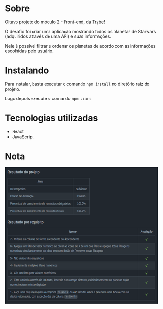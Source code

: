 <h1>Sobre</h1>
<p>Oitavo projeto do módulo 2 - Front-end, da <a href="https://betrybe.com" target="_blank">Trybe!</a></p>
<p>O desafio foi criar uma aplicação mostrando todos os planetas de Starwars (adquiridos através de uma API) e suas informações.</p>
<p>Nele é possível filtrar e ordenar os planetas de acordo com as informações escolhidas pelo usuário. </p>

<h1>Instalando</h1>

<p>Para instalar, basta executar o comando <code>npm install</code> no diretório raiz do projeto.</p>
<p>Logo depois execute o comando <code>npm start</code></p>

<h1>Tecnologias utilizadas</h1>

<ul>
  <li>React</li>
  <li>JavaScript</li>
</ul>

<h1>Nota</h1>
<img src="./Starwars.png" alt="nota do projeto" width='800' height='450'>